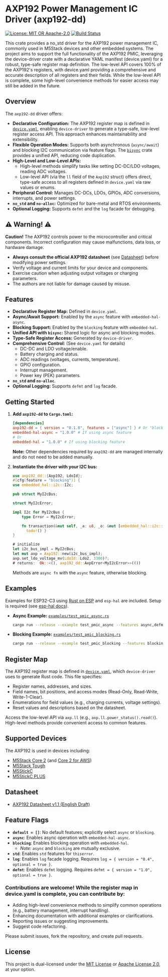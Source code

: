# AXP192 Power Management IC Driver (axp192-dd)

[![License: MIT OR Apache-2.0](https://img.shields.io/badge/License-MIT%20OR%20Apache--2.0-blue.svg)](https://opensource.org/licenses)
[![Build Status](https://img.shields.io/github/actions/workflow/status/okhsunrog/axp192-dd/rust_ci.yml?logo=github)](https://github.com/okhsunrog/axp192-dd/actions/workflows/rust_ci.yml)

This crate provides a no_std driver for the AXP192 power management IC, commonly used in M5Stack devices and other embedded systems. The project aims to support the full functionality of the AXP192 PMIC, leveraging the device-driver crate with a declarative YAML manifest (device.yaml) for a robust, type-safe register map definition. The low-level API covers 100% of the AXP192's registers, with device.yaml providing a comprehensive and accurate description of all registers and their fields. While the low-level API is complete, some high-level convenience methods for easier access may still be added in the future.

## Overview

The `axp192-dd` driver offers:

- **Declarative Configuration:** The AXP192 register map is defined in [`device.yaml`](device.yaml), enabling `device-driver` to generate a type-safe, low-level register access API. This approach enhances maintainability and extensibility.
- **Flexible Operation Modes:** Supports both asynchronous (`async/await`) and blocking I2C communication via feature flags. The [`bisync`](https://github.com/okhsunrog/bisync) crate provides a unified API, reducing code duplication.
- **High-Level and Low-Level APIs:**
  - High-level methods simplify tasks like setting DC-DC/LDO voltages, reading ADC voltages.
  - Low-level API (via the `ll` field of the `Axp192` struct) offers direct, type-safe access to all registers defined in `device.yaml` via raw values or enums.
- **Peripheral Control:** Manages DC-DCs, LDOs, GPIOs, ADC conversions, interrupts, and power settings.
- **`no_std` and `no-alloc`:** Optimized for bare-metal and RTOS environments.
- **Optional Logging:** Supports `defmt` and the `log` facade for debugging.

## ⚠️ Warning! ⚠️

**Caution!** The AXP192 controls power to the microcontroller and critical components. Incorrect configuration may cause malfunctions, data loss, or hardware damage.

- **Always consult the official AXP192 datasheet** (see [Datasheet](#datasheet)) before modifying power settings.
- Verify voltage and current limits for your device and components.
- Exercise caution when adjusting output voltages or charging parameters.
- The authors are not liable for damage caused by misuse.

## Features

- **Declarative Register Map:** Defined in `device.yaml`.
- **Async/Await Support:** Enabled by the `async` feature with `embedded-hal-async`.
- **Blocking Support:** Enabled by the `blocking` feature with `embedded-hal`.
- **Unified API with `bisync`:** Shared logic for async and blocking modes.
- **Type-Safe Register Access:** Generated by `device-driver`.
- **Comprehensive Control:** (See `device.yaml` for details)
  - DC-DC and LDO voltage/enable.
  - Battery charging and status.
  - ADC readings (voltages, currents, temperature).
  - GPIO configuration.
  - Interrupt management.
  - Power key (PEK) parameters.
- **`no_std` and `no-alloc`**.
- **Optional Logging:** Supports `defmt` and `log` facade.

## Getting Started

1. **Add `axp192-dd` to `Cargo.toml`:**

   ```toml
   [dependencies]
   axp192-dd = { version = "0.1.0", features = ["async"] } # Or "blocking"
   embedded-hal-async = "1.0.0" # If using async feature
   # Or
   embedded-hal = "1.0.0" # If using blocking feature
   ```

   **Note:** Other dependencies required by `axp192-dd` are managed internally and do not need to be added manually.

2. **Instantiate the driver with your I2C bus:**

   ```rust
   use axp192_dd::{Axp192, LdoId};
   #[cfg(feature = "blocking")] {
   use embedded_hal::i2c::I2c;

   pub struct MyI2cBus;

   struct MyI2cError;

   impl I2c for MyI2cBus {
       type Error = MyI2cError;

       fn transaction(&mut self, _a: u8, _o: &mut [embedded_hal::i2c::Operation<'_>]) -> Result<(), Self::Error> {
         todo!() }
   }

   # initialize
   let i2c_bus_impl = MyI2cBus;
   let mut axp = Axp192::new(i2c_bus_impl);
   axp.set_ldo_voltage_mv(LdoId::Ldo2, 3300)?;
   # returns:  Ok::<(), axp192_dd::AxpError<MyI2cError>>(())
   ```

   Methods are `async fn` with the `async` feature, otherwise blocking.

## Examples

Examples for ESP32-C3 using [Rust on ESP](https://esp-rs.github.io/book/) and `esp-hal` are included. Setup is required (see [esp-hal docs](https://esp-rs.github.io/book/installation/)).

- **Async Example:** [`examples/test_pmic_async.rs`](examples/test_pmic_async.rs)
  ```bash
  cargo run --release --example test_pmic_async --features async,defmt
  ```
- **Blocking Example:** [`examples/test_pmic_blocking.rs`](examples/test_pmic_blocking.rs)
  ```bash
  cargo run --release --example test_pmic_blocking --features blocking,defmt
  ```

## Register Map

The AXP192 register map is defined in [`device.yaml`](device.yaml), which `device-driver` uses to generate Rust code. This file specifies:

- Register names, addresses, and sizes.
- Field names, bit positions, and access modes (Read-Only, Read-Write, Write-1-Clear).
- Enumerations for field values (e.g., charging currents, voltage settings).
- Reset values and descriptions based on the datasheet.

Access the low-level API via `axp.ll` (e.g., `axp.ll.power_status().read()`). High-level methods provide convenient access to common features.

## Supported Devices

The AXP192 is used in devices including:

- [M5Stack Core 2](https://docs.m5stack.com/en/core/core2) (and [Core 2 for AWS](https://docs.m5stack.com/en/core/core2_for_aws))
- [M5Stack Tough](https://docs.m5stack.com/en/core/tough)
- [M5StickC](https://docs.m5stack.com/en/core/m5stickc)
- [M5StickC PLUS](https://docs.m5stack.com/en/core/m5stickc_plus)

## Datasheet

- [AXP192 Datasheet v1.1 (English Draft)](https://github.com/m5stack/M5-Schematic/blob/master/Core/AXP192%20Datasheet_v1.1_en_draft_2211.pdf)

## Feature Flags

- **`default = []`**: No default features; explicitly select `async` or `blocking`.
- **`async`**: Enables async operation with `embedded-hal-async`.
- **`blocking`**: Enables blocking operation with `embedded-hal`.
  - _Note:_ `async` and `blocking` are mutually exclusive.
- **`std`**: Enables `std` features for `thiserror`.
- **`log`**: Enables `log` facade logging. Requires `log = { version = "0.4", optional = true }`.
- **`defmt`**: Enables `defmt` logging. Requires `defmt = { version = "1.0", optional = true }`.

### Contributions are welcome! While the register map in device.yaml is complete, you can contribute by:

- Adding high-level convenience methods to simplify common operations (e.g., battery management, interrupt handling).
- Enhancing documentation with additional examples or clarifications.
- Reporting issues or suggesting improvements.
- Suggest code refactoring.

Please submit issues, fork the repository, and create pull requests.

## License

This project is dual-licensed under the [MIT License](LICENSE-MIT) or [Apache License 2.0](LICENSE-APACHE), at your option.
